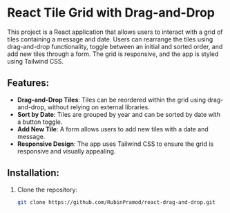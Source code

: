 # React Tile Grid with Drag-and-Drop

This project is a React application that allows users to interact with a grid of tiles containing a message and date. Users can rearrange the tiles using drag-and-drop functionality, toggle between an initial and sorted order, and add new tiles through a form. The grid is responsive, and the app is styled using Tailwind CSS.

## Features:
- **Drag-and-Drop Tiles**: Tiles can be reordered within the grid using drag-and-drop, without relying on external libraries.
- **Sort by Date**: Tiles are grouped by year and can be sorted by date with a button toggle.
- **Add New Tile**: A form allows users to add new tiles with a date and message.
- **Responsive Design**: The app uses Tailwind CSS to ensure the grid is responsive and visually appealing.

## Installation:
1. Clone the repository:
   ```bash
   git clone https://github.com/RubinPramod/react-drag-and-drop.git
